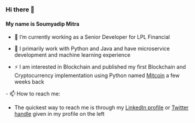 ### Hi there 👋 
#### My name is Soumyadip Mitra
<p>

- 🔭 I’m currently working as a Senior Developer for LPL Financial
<p>

- 🌱 I primarily work with Python and Java and have microservice development and machine learning experience
<p>

- ⚡ I am interested in Blockchain and published my first Blockchain and Cryptocurrency implementation using Python named [Mitcoin](https://github.com/soumyadipmitra/mitcoin) a few weeks back
<p>
- 📫 How to reach me: 

- The quickest way to reach me is through my [LinkedIn profile](https://www.linkedin.com/in/soumyadipmitra/) or [Twitter handle](https://twitter.com/soumyadipmitra) given in my profile on the left

<!--
**soumyadipmitra/soumyadipmitra** is a ✨ _special_ ✨ repository because its `README.md` (this file) appears on your GitHub profile.

Here are some ideas to get you started:

- 🔭 I’m currently working on ...
- 🌱 I’m currently learning ...
- 👯 I’m looking to collaborate on ...
- 🤔 I’m looking for help with ...
- 💬 Ask me about ...
- 📫 How to reach me: ...
- 😄 Pronouns: ...
- ⚡ Fun fact: ...
-->
